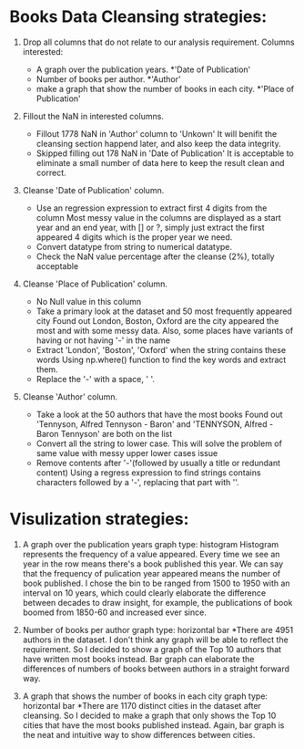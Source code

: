 # Books Data Cleansing strategies:

1. Drop all columns that do not relate to our analysis requirement.
	Columns interested:
	- A graph over the publication years. *'Date of Publication'
	- Number of books per author. *'Author'
	- make a graph that show the number of books in each city. *'Place of Publication'

2. Fillout the NaN in interested columns.
	- Fillout 1778 NaN in 'Author' column to 'Unkown' 
	It will benifit the cleansing section happend later, and also keep the data integrity. 
	- Skipped filling out 178 NaN in 'Date of Publication' 
	It is acceptable to eliminate a small number of data here to keep the result clean and correct.

3. Cleanse 'Date of Publication' column.
	- Use an regression expression to extract first 4 digits from the column
	Most messy value in the columns are displayed as a start year and an end year, with [] or ?, simply just extract the first appeared 4 digits which is the proper year we need.
	- Convert datatype from string to numerical datatype.
	- Check the NaN value percentage after the cleanse (2%), totally acceptable

4. Cleanse 'Place of Publication' column.
	- No Null value in this column
	- Take a primary look at the dataset and 50 most frequently appeared city
	Found out London, Boston, Oxford are the city appeared the most and with some messy data.
	Also, some places have variants of having or not having '-' in the name
	- Extract 'London', 'Boston', 'Oxford' when the string contains these words
	Using np.where() function to find the key words and extract them.
	- Replace the '-' with a space, ' '.

5. Cleanse 'Author' column.
	- Take a look at the 50 authors that have the most books
	Found out 'Tennyson, Alfred Tennyson - Baron' and 'TENNYSON, Alfred - Baron Tennyson' are both on the list
	- Convert all the string to lower case. 
	This will solve the problem of same value with messy upper lower cases issue 
	- Remove contents after '-'(followed by usually a title or redundant content)
	Using a regress expression to find strings contains characters followed by a '-', replacing that part with ''. 

# Visulization strategies:

1. A graph over the publication years
	graph type: histogram
	Histogram represents the frequency of a value appeared. Every time we see an year in the row means there's a book published this year. We can say that the frequency of pulication year appeared means the number of book published. 
	I chose the bin to be ranged from 1500 to 1950 with an interval on 10 years, which could clearly elaborate the difference between decades to draw insight, for example, the publications of book boomed from 1850-60 and increased ever since.
2. Number of books per author
	graph type: horizontal bar
	*There are 4951 authors in the dataset. I don't think any graph will be able to reflect the requirement. So I decided to show a graph of the Top 10 authors that have written most books instead.
	Bar graph can elaborate the differences of numbers of books between authors in a straight forward way.

3. A graph that shows the number of books in each city
	graph type: horizontal bar
	*There are 1170 distinct cities in the dataset after cleansing. So I decided to make a graph that only shows the Top 10 cities that have the most books published instead.
	Again, bar graph is the neat and intuitive way to show differences between cities.

